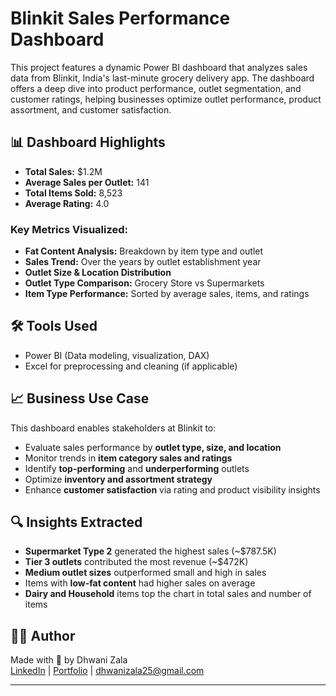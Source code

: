 # Blinkit Sales Performance Dashboard

This project features a dynamic Power BI dashboard that analyzes sales data from Blinkit, India's last-minute grocery delivery app. The dashboard offers a deep dive into product performance, outlet segmentation, and customer ratings, helping businesses optimize outlet performance, product assortment, and customer satisfaction.

## 📊 Dashboard Highlights

- **Total Sales:** $1.2M  
- **Average Sales per Outlet:** 141  
- **Total Items Sold:** 8,523  
- **Average Rating:** 4.0  

### Key Metrics Visualized:

- **Fat Content Analysis:** Breakdown by item type and outlet
- **Sales Trend:** Over the years by outlet establishment year
- **Outlet Size & Location Distribution**
- **Outlet Type Comparison:** Grocery Store vs Supermarkets
- **Item Type Performance:** Sorted by average sales, items, and ratings

## 🛠 Tools Used

- Power BI (Data modeling, visualization, DAX)
- Excel for preprocessing and cleaning (if applicable)


## 📈 Business Use Case

This dashboard enables stakeholders at Blinkit to:

- Evaluate sales performance by **outlet type, size, and location**
- Monitor trends in **item category sales and ratings**
- Identify **top-performing** and **underperforming** outlets
- Optimize **inventory and assortment strategy**
- Enhance **customer satisfaction** via rating and product visibility insights

## 🔍 Insights Extracted

- **Supermarket Type 2** generated the highest sales (~$787.5K)
- **Tier 3 outlets** contributed the most revenue (~$472K)
- **Medium outlet sizes** outperformed small and high in sales
- Items with **low-fat content** had higher sales on average
- **Dairy and Household** items top the chart in total sales and number of items

## 👩‍💻 Author

Made with 💛 by Dhwani Zala  
[LinkedIn](https://www.linkedin.com/in/dhwani-zala-276a2a213/) | [Portfolio](https://stable-jada-z49rj26g.dcms.site/) | dhwanizala25@gmail.com

---


